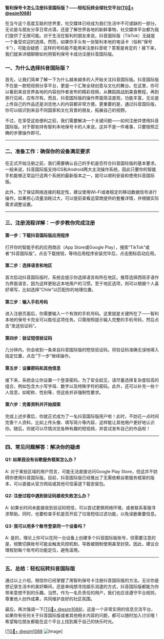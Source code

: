 **智利保号卡怎么注册抖音国际版？——轻松玩转全球社交平台[[TG💪+ @esim1088](https://t.me/s/esim1088)]**

在当今这个高度互联的世界里，社交媒体已经成为我们生活中不可或缺的一部分。无论是与朋友分享日常点滴，还是了解世界各地的新鲜事物，社交媒体平台都为我们提供了无限可能。对于生活在智利的朋友来说，抖音国际版（TikTok）无疑是一个备受欢迎的选择。然而，如果你手头有一张智利本地的电话卡（俗称“保号卡”），可能会疑惑：这样的号码能不能用来注册抖音呢？答案是肯定的！接下来，我们就来详细聊聊如何用智利保号卡成功注册抖音国际版。

### 一、为什么选择抖音国际版？

首先，让我们简单了解一下为什么越来越多的人开始关注抖音国际版。抖音国际版不仅是一款短视频分享平台，更是一个汇聚全球创意与文化的舞台。在这里，你可以看到来自世界各地的内容创作者发布的精彩视频，从舞蹈挑战到美食教程，再到旅行见闻，应有尽有。而且，抖音国际版的操作界面简洁直观，功能丰富，无论是上传自己的作品还是浏览他人的内容都非常方便。更重要的是，通过抖音国际版，你可以结识到来自不同国家和文化背景的朋友，拓展自己的视野。

不过，在享受这些便利之前，我们需要解决一个关键问题——如何注册并使用抖音国际版。对于那些持有智利本地保号卡的人来说，这并不是一件难事，只要按照正确的步骤操作即可。

---

### 二、准备工作：确保你的设备满足要求

在正式开始注册之前，我们需要确认自己的手机是否符合抖音国际版的基本要求。一般来说，抖音国际版支持iOS和Android两大主流操作系统，因此只要你的智能手机能够正常运行这两个系统的最新版本之一，就可以顺利安装和使用抖音国际版。

此外，为了保证网络连接的稳定性，建议使用Wi-Fi或者稳定的移动数据信号进行操作。如果担心流量消耗过大，可以提前查看运营商提供的套餐详情，并根据实际需求调整设置。

---

### 三、注册流程详解：一步步教你完成注册

#### 第一步：下载抖音国际版应用程序

打开你的智能手机的应用商店（App Store或Google Play），搜索“TikTok”或者“抖音国际版”。点击下载按钮，等待应用程序安装完毕后，点击图标启动应用。

#### 第二步：选择语言和地区

首次启动抖音国际版时，系统会提示你选择语言和所在地区。推荐选择西班牙语作为界面语言，因为这样更贴近本地用户的习惯。至于地区选项，则可以根据个人喜好填写，比如选择“Chile”以匹配你的地理位置。

#### 第三步：输入手机号码

进入注册页面后，你需要输入一个有效的手机号码。这里就是关键所在了——智利本地的保号卡完全可以胜任这项任务。只需按照提示输入完整的手机号码，然后点击“发送验证码”。

#### 第四步：验证短信验证码

几分钟内，你会收到一条来自抖音国际版的短信验证码。将验证码准确无误地填入指定位置，点击“下一步”继续操作。

#### 第五步：设置密码和其他信息

接下来，系统会让你设置一个登录密码。为了安全起见，请尽量选择复杂度较高的组合，例如包含大小写字母、数字以及特殊字符的密码。此外，还可以补充一些个人信息，如昵称、性别等，但这些并非强制性要求。

#### 第六步：完善资料并开始探索

完成上述步骤后，你就正式成为了一名抖音国际版用户啦！此时，不妨花一点时间完善个人资料，比如上传头像、填写简介等内容，这样能让其他用户更好地认识你。随后，你就可以尽情浏览各种有趣的短视频，并尝试发布自己的作品啦！

---

### 四、常见问题解答：解决你的疑虑

#### Q1: 如果我没有谷歌服务框架怎么办？
A: 对于某些区域的用户而言，可能无法直接访问Google Play Store，但这并不妨碍你使用抖音国际版。目前，抖音国际版已经推出了无需依赖谷歌服务框架的版本，可以直接从官方网站或其他可信渠道下载安装包。

#### Q2: 注册过程中遇到验证码接收失败怎么办？
A: 如果长时间未能接收到验证码短信，可以尝试更换网络环境，或者联系客服寻求帮助。同时，也要检查手机是否开启了垃圾短信过滤功能，以免误删重要信息。

#### Q3: 我可以用多个账号登录同一个设备吗？
A: 是的，理论上你可以在同一台设备上创建多个抖音国际版账号，但需要注意的是，频繁切换账号可能会触发风控机制，导致被限制使用甚至封禁。因此，建议合理规划每个账号的功能定位，避免滥用。

---

### 五、总结：轻松玩转抖音国际版

通过以上介绍，相信你已经掌握了用智利保号卡注册抖音国际版的方法。无论你是想记录生活中的美好瞬间，还是单纯想寻找娱乐消遣的方式，抖音国际版都能为你带来意想不到的乐趣。当然，作为一名负责任的用户，我们也应该遵守平台规则，尊重他人创作成果，共同维护良好的社区氛围。

最后，再次强调一下[[TG💪+ @esim1088](https://t.me/s/esim1088)]，这是一个非常实用的信息交流平台，如果你有任何关于抖音国际版或者其他相关内容的问题，都可以随时加入讨论哦！希望每位朋友都能在这个平台上找到属于自己的快乐时光。

[[TG💪+ @esim1088](https://t.me/s/esim1088) ![Image](https://i.postimg.cc/4NQfJmqS/Snipaste-2025-05-13-00-14-12.png)]